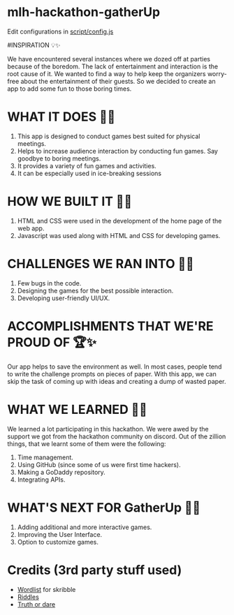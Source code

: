 # mlh-hackathon-gatherUp

Edit configurations in [script/config.js](script/config.js)



#INSPIRATION 💡✨

We have encountered several instances where we dozed off at parties because of the boredom. The lack of entertainment and interaction is the root cause of it. We wanted to find a way to help keep the organizers worry-free about the entertainment of their guests. So we decided to create an app to add some fun to those boring times.

# WHAT IT DOES 🚩✨

1. This app is designed to conduct games best suited for physical meetings. 
2. Helps to increase audience interaction by conducting fun games. Say goodbye to boring 
    meetings. 
3. It provides a variety of fun games and activities. 
4. It can be especially used in ice-breaking sessions

# HOW WE BUILT IT 🧱✨

1. HTML and CSS were used in the development of the home page of the web app.
2. Javascript was used along with HTML and CSS for developing games.

# CHALLENGES WE RAN INTO 🧗✨

1. Few bugs in the code.
2. Designing the games for the best possible interaction.
3. Developing user-friendly UI/UX.

# ACCOMPLISHMENTS THAT WE'RE PROUD OF 🏆✨

Our app helps to save the environment as well. In most cases, people tend to write the challenge prompts on pieces of paper. With this app, we can skip the task of coming up with ideas and creating a dump of wasted paper.

# WHAT WE LEARNED  🏫✨

We learned a lot participating in this hackathon. We were awed by the support we got from the hackathon community on discord. Out of the zillion things, that we learnt some of them were the following:

1. Time management. 
2. Using GitHub (since some of us were first time hackers).
3. Making a GoDaddy repository. 
4. Integrating APIs.

# WHAT'S NEXT FOR GatherUp 🔮✨

1. Adding additional and more interactive games.
2. Improving the User Interface.
3. Option to customize games.



# Credits (3rd party stuff used)
- [Wordlist](https://gist.github.com/mvark/9e0682c62d75625441f6ded366245203) for skribble
- [Riddles](https://github.com/nkilm/riddles-api/blob/main/data/riddles.json)
- [Truth or dare](https://raw.githubusercontent.com/sylhare/Truth-or-Dare/master/src/output.json)
